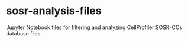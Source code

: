 # sosr-analysis-files
Jupyter Notebook files for filtering and analyzing CellProfiler SOSR-COs database files
